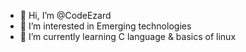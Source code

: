 - 👋 Hi, I’m @CodeEzard
- 👀 I’m interested in Emerging technologies
- 🌱 I’m currently learning C language & basics of linux

<!---
CodeEzard/CodeEzard is a ✨ special ✨ repository because its `README.md` (this file) appears on your GitHub profile.
You can click the Preview link to take a look at your changes.
--->
